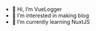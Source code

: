 - 👋 Hi, I’m VueLogger
- 👀 I’m interested in making blog
- 🌱 I’m currently learning NuxtJS

<!---
bwealthy72/bwealthy72 is a ✨ special ✨ repository because its `README.md` (this file) appears on your GitHub profile.
You can click the Preview link to take a look at your changes.
--->
